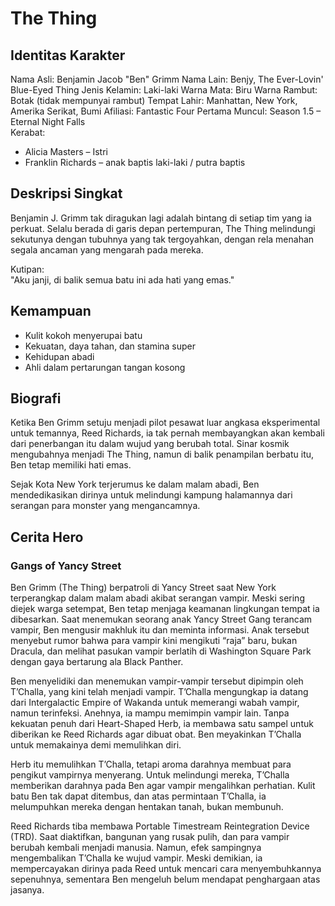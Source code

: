 # The Thing

## Identitas Karakter

Nama Asli: Benjamin Jacob "Ben" Grimm
Nama Lain: Benjy, The Ever-Lovin' Blue-Eyed Thing
Jenis Kelamin: Laki-laki
Warna Mata: Biru
Warna Rambut: Botak (tidak mempunyai rambut)
Tempat Lahir: Manhattan, New York, Amerika Serikat, Bumi
Afiliasi: Fantastic Four
Pertama Muncul: Season 1.5 – Eternal Night Falls  
Kerabat:
- Alicia Masters – Istri
- Franklin Richards – anak baptis laki-laki / putra baptis 


## Deskripsi Singkat

Benjamin J. Grimm tak diragukan lagi adalah bintang di setiap tim yang ia perkuat. Selalu berada di garis depan pertempuran, The Thing melindungi sekutunya dengan tubuhnya yang tak tergoyahkan, dengan rela menahan segala ancaman yang mengarah pada mereka.

Kutipan:  
"Aku janji, di balik semua batu ini ada hati yang emas."

## Kemampuan

- Kulit kokoh menyerupai batu
- Kekuatan, daya tahan, dan stamina super
- Kehidupan abadi
- Ahli dalam pertarungan tangan kosong

## Biografi 

Ketika Ben Grimm setuju menjadi pilot pesawat luar angkasa eksperimental untuk temannya, Reed Richards, ia tak pernah membayangkan akan kembali dari penerbangan itu dalam wujud yang berubah total. Sinar kosmik mengubahnya menjadi The Thing, namun di balik penampilan berbatu itu, Ben tetap memiliki hati emas.

Sejak Kota New York terjerumus ke dalam malam abadi, Ben mendedikasikan dirinya untuk melindungi kampung halamannya dari serangan para monster yang mengancamnya.

## Cerita Hero 

### Gangs of Yancy Street
Ben Grimm (The Thing) berpatroli di Yancy Street saat New York terperangkap dalam malam abadi akibat serangan vampir. Meski sering diejek warga setempat, Ben tetap menjaga keamanan lingkungan tempat ia dibesarkan. Saat menemukan seorang anak Yancy Street Gang terancam vampir, Ben mengusir makhluk itu dan meminta informasi. Anak tersebut menyebut rumor bahwa para vampir kini mengikuti “raja” baru, bukan Dracula, dan melihat pasukan vampir berlatih di Washington Square Park dengan gaya bertarung ala Black Panther.

Ben menyelidiki dan menemukan vampir-vampir tersebut dipimpin oleh T’Challa, yang kini telah menjadi vampir. T’Challa mengungkap ia datang dari Intergalactic Empire of Wakanda untuk memerangi wabah vampir, namun terinfeksi. Anehnya, ia mampu memimpin vampir lain. Tanpa kekuatan penuh dari Heart-Shaped Herb, ia membawa satu sampel untuk diberikan ke Reed Richards agar dibuat obat. Ben meyakinkan T’Challa untuk memakainya demi memulihkan diri.

Herb itu memulihkan T’Challa, tetapi aroma darahnya membuat para pengikut vampirnya menyerang. Untuk melindungi mereka, T’Challa memberikan darahnya pada Ben agar vampir mengalihkan perhatian. Kulit batu Ben tak dapat ditembus, dan atas permintaan T’Challa, ia melumpuhkan mereka dengan hentakan tanah, bukan membunuh.

Reed Richards tiba membawa Portable Timestream Reintegration Device (TRD). Saat diaktifkan, bangunan yang rusak pulih, dan para vampir berubah kembali menjadi manusia. Namun, efek sampingnya mengembalikan T’Challa ke wujud vampir. Meski demikian, ia mempercayakan dirinya pada Reed untuk mencari cara menyembuhkannya sepenuhnya, sementara Ben mengeluh belum mendapat penghargaan atas jasanya.